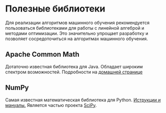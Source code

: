 Полезные библиотеки
===================

Для реализации алгоритмов машинного обучения рекомендуется
пользоваться библиотеками для работы с линейной алгеброй и
методами оптимизации. Это значительно упрощает разработку
и позволяет сосредоточиться на алгоритмах машинного обучения.

Apache Common Math
------------------

Дотаточно известная библиотека для Java. Обладает широким спектром
возможностей. Подробности на [домашней странице][Apache Common Math]

[apache common math]: http://commons.apache.org/math/

NumPy
-----

Самая известная математическая библиотека для Python. [Иструкции
и мануалы.][NumPy] Является частью проекта [SciPy][SciPy].

[NumPy]: http://numpy.scipy.org/
[SciPy]: http://www.scipy.org/

